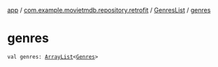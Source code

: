 [app](../../index.md) / [com.example.movietmdb.repository.retrofit](../index.md) / [GenresList](index.md) / [genres](./genres.md)

# genres

`val genres: `[`ArrayList`](https://kotlinlang.org/api/latest/jvm/stdlib/kotlin.collections/-array-list/index.html)`<`[`Genres`](../-genres/index.md)`>`